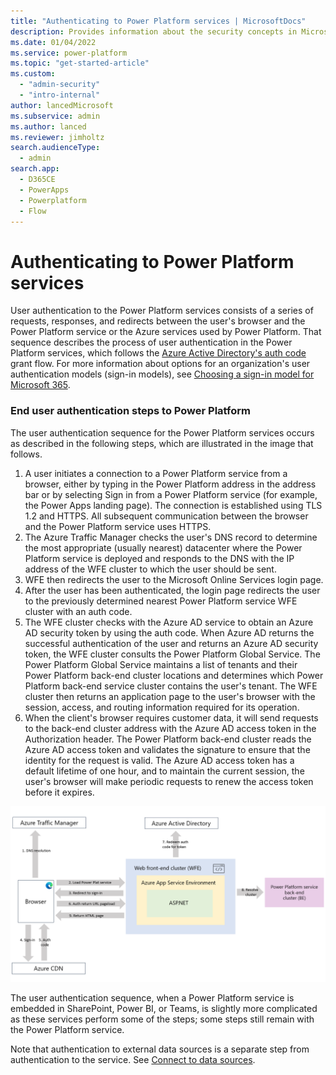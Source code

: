 ```yaml
---
title: "Authenticating to Power Platform services | MicrosoftDocs"
description: Provides information about the security concepts in Microsoft Dataverse.
ms.date: 01/04/2022
ms.service: power-platform
ms.topic: "get-started-article"
ms.custom: 
  - "admin-security"
  - "intro-internal"
author: lancedMicrosoft
ms.subservice: admin
ms.author: lanced
ms.reviewer: jimholtz
search.audienceType: 
  - admin
search.app:
  - D365CE
  - PowerApps
  - Powerplatform
  - Flow
---
```

# Authenticating to Power Platform services

<!-- 
> **Working notes**
>
> Explain in detail how users can authenticate to Power Platform/Dataverse.
>
> Link to Power BI whitepaper for the Power BI part
-->

User authentication to the Power Platform services consists of a series of requests, responses, and redirects between the user's browser and the Power Platform service or the Azure services used by Power Platform. That sequence describes the process of user authentication in the Power Platform services, which follows the [Azure Active Directory's auth code](/azure/active-directory/develop/v2-oauth2-auth-code-flow) grant flow. For more information about options for an organization's user authentication models (sign-in models), see [Choosing a sign-in model for Microsoft 365](https://www.microsoft.com/microsoft-365/blog/2014/05/13/choosing-a-sign-in-model-for-office-365/).  

### End user authentication steps to Power Platform

The user authentication sequence for the Power Platform services occurs as described in the following steps, which are illustrated in the image that follows.

1. A user initiates a connection to a Power Platform service from a browser, either by typing in the Power Platform address in the address bar or by selecting Sign in from a Power Platform service (for example, the Power Apps landing page). The connection is established using TLS 1.2 and HTTPS. All subsequent communication between the browser and the Power Platform service uses HTTPS.
2. The Azure Traffic Manager checks the user's DNS record to determine the most appropriate (usually nearest) datacenter where the Power Platform service is deployed and responds to the DNS with the IP address of the WFE cluster to which the user should be sent.
3. WFE then redirects the user to the Microsoft Online Services login page.
4. After the user has been authenticated, the login page redirects the user to the previously determined nearest Power Platform service WFE cluster with an auth code.
5. The WFE cluster checks with the Azure AD service to obtain an Azure AD security token by using the auth code. When Azure AD returns the successful authentication of the user and returns an Azure AD security token, the WFE cluster consults the Power Platform Global Service. The Power Platform Global Service maintains a list of tenants and their Power Platform back-end cluster locations and determines which Power Platform back-end service cluster contains the user's tenant. The WFE cluster then returns an application page to the user's browser with the session, access, and routing information required for its operation.
6. When the client's browser requires customer data, it will send requests to the back-end cluster address with the Azure AD access token in the Authorization header. The Power Platform back-end cluster reads the Azure AD access token and validates the signature to ensure that the identity for the request is valid. The Azure AD access token has a default lifetime of one hour, and to maintain the current session, the user's browser will make periodic requests to renew the access token before it expires.

  ![End user authentication sequence.](./media/EndUserAuthSequence.png " End user authentication sequence to Power Platform services with browser, Azure traffic Manager, Azure CDN, the Web Front end (WFE) Azure Active Directly, and Power Platform back-end cluster.  Authentication to back-end data sources is separate.")

The user authentication sequence, when a Power Platform service is embedded in SharePoint, Power BI, or Teams, is slightly more complicated as these services perform some of the steps; some steps still remain with the Power Platform service.

Note that authentication to external data sources is a separate step from authentication to the service.  See [Connect to data sources](connect-data-sources.md).

